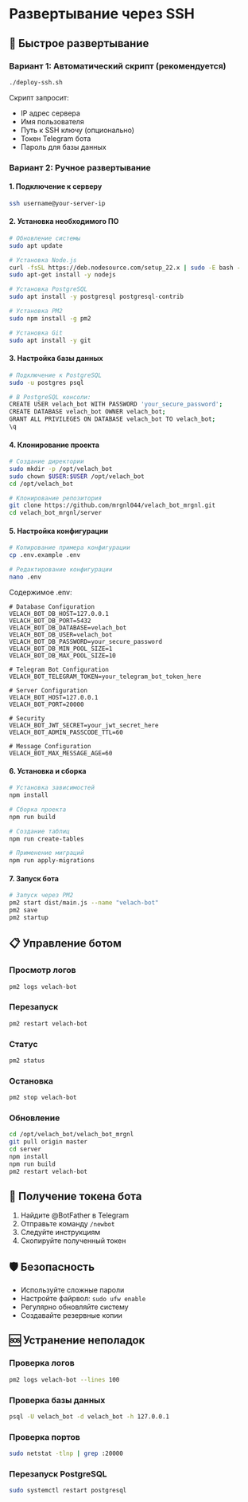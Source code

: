# Развертывание через SSH

## 🚀 Быстрое развертывание

### Вариант 1: Автоматический скрипт (рекомендуется)

```bash
./deploy-ssh.sh
```

Скрипт запросит:
- IP адрес сервера
- Имя пользователя
- Путь к SSH ключу (опционально)
- Токен Telegram бота
- Пароль для базы данных

### Вариант 2: Ручное развертывание

#### 1. Подключение к серверу
```bash
ssh username@your-server-ip
```

#### 2. Установка необходимого ПО
```bash
# Обновление системы
sudo apt update

# Установка Node.js
curl -fsSL https://deb.nodesource.com/setup_22.x | sudo -E bash -
sudo apt-get install -y nodejs

# Установка PostgreSQL
sudo apt install -y postgresql postgresql-contrib

# Установка PM2
sudo npm install -g pm2

# Установка Git
sudo apt install -y git
```

#### 3. Настройка базы данных
```bash
# Подключение к PostgreSQL
sudo -u postgres psql

# В PostgreSQL консоли:
CREATE USER velach_bot WITH PASSWORD 'your_secure_password';
CREATE DATABASE velach_bot OWNER velach_bot;
GRANT ALL PRIVILEGES ON DATABASE velach_bot TO velach_bot;
\q
```

#### 4. Клонирование проекта
```bash
# Создание директории
sudo mkdir -p /opt/velach_bot
sudo chown $USER:$USER /opt/velach_bot
cd /opt/velach_bot

# Клонирование репозитория
git clone https://github.com/mrgnl044/velach_bot_mrgnl.git
cd velach_bot_mrgnl/server
```

#### 5. Настройка конфигурации
```bash
# Копирование примера конфигурации
cp .env.example .env

# Редактирование конфигурации
nano .env
```

Содержимое .env:
```env
# Database Configuration
VELACH_BOT_DB_HOST=127.0.0.1
VELACH_BOT_DB_PORT=5432
VELACH_BOT_DB_DATABASE=velach_bot
VELACH_BOT_DB_USER=velach_bot
VELACH_BOT_DB_PASSWORD=your_secure_password
VELACH_BOT_DB_MIN_POOL_SIZE=1
VELACH_BOT_DB_MAX_POOL_SIZE=10

# Telegram Bot Configuration
VELACH_BOT_TELEGRAM_TOKEN=your_telegram_bot_token_here

# Server Configuration
VELACH_BOT_HOST=127.0.0.1
VELACH_BOT_PORT=20000

# Security
VELACH_BOT_JWT_SECRET=your_jwt_secret_here
VELACH_BOT_ADMIN_PASSCODE_TTL=60

# Message Configuration
VELACH_BOT_MAX_MESSAGE_AGE=60
```

#### 6. Установка и сборка
```bash
# Установка зависимостей
npm install

# Сборка проекта
npm run build

# Создание таблиц
npm run create-tables

# Применение миграций
npm run apply-migrations
```

#### 7. Запуск бота
```bash
# Запуск через PM2
pm2 start dist/main.js --name "velach-bot"
pm2 save
pm2 startup
```

## 📋 Управление ботом

### Просмотр логов
```bash
pm2 logs velach-bot
```

### Перезапуск
```bash
pm2 restart velach-bot
```

### Статус
```bash
pm2 status
```

### Остановка
```bash
pm2 stop velach-bot
```

### Обновление
```bash
cd /opt/velach_bot/velach_bot_mrgnl
git pull origin master
cd server
npm install
npm run build
pm2 restart velach-bot
```

## 🔧 Получение токена бота

1. Найдите @BotFather в Telegram
2. Отправьте команду `/newbot`
3. Следуйте инструкциям
4. Скопируйте полученный токен

## 🛡️ Безопасность

- Используйте сложные пароли
- Настройте файрвол: `sudo ufw enable`
- Регулярно обновляйте систему
- Создавайте резервные копии

## 🆘 Устранение неполадок

### Проверка логов
```bash
pm2 logs velach-bot --lines 100
```

### Проверка базы данных
```bash
psql -U velach_bot -d velach_bot -h 127.0.0.1
```

### Проверка портов
```bash
sudo netstat -tlnp | grep :20000
```

### Перезапуск PostgreSQL
```bash
sudo systemctl restart postgresql
``` 